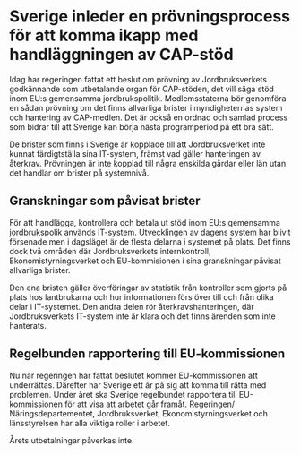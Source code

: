# Sverige inleder en prövningsprocess för att komma ikapp med handläggningen av CAP-stöd

Idag har regeringen fattat ett beslut om prövning av Jordbruksverkets godkännande som utbetalande organ för CAP\-stöden, det vill säga stöd inom EU:s gemensamma jordbrukspolitik. Medlemsstaterna bör genomföra en sådan prövning om det finns allvarliga brister i myndigheternas system och hantering av CAP\-medlen. Det är också en ordnad och samlad process som bidrar till att Sverige kan börja nästa programperiod på ett bra sätt.


De brister som finns i Sverige är kopplade till att Jordbruksverket inte kunnat färdigtställa sina IT\-system, främst vad gäller hanteringen av återkrav. Prövningen är inte kopplad till några enskilda gårdar eller län utan det handlar om brister på systemnivå.

## Granskningar som påvisat brister

För att handlägga, kontrollera och betala ut stöd inom EU:s gemensamma jordbrukspolik används IT\-system. Utvecklingen av dagens system har blivit försenade men i dagsläget är de flesta delarna i systemet på plats. Det finns dock två områden där Jordbruksverkets internkontroll, Ekonomistyrningsverket och EU\-kommisionen i sina granskningar påvisat allvarliga brister.

Den ena bristen gäller överföringar av statistik från kontroller som gjorts på plats hos lantbrukarna och hur informationen förs över till och från olika delar i IT\-systemet. Den andra delen rör återkravshanteringen, där Jordbruksverkets IT\-system inte är klara och det finns ärenden som inte hanterats.

## Regelbunden rapportering till EU\-kommissionen

Nu när regeringen har fattat beslutet kommer EU\-kommissionen att underrättas. Därefter har Sverige ett år på sig att komma till rätta med problemen. Under året ska Sverige regelbundet rapportera till EU\-kommissionen för att visa att arbetet går framåt. Regeringen/ Näringsdepartementet, Jordbruksverket, Ekonomistyrningsverket och länsstyrelsen har alla viktiga roller i arbetet.

Årets utbetalningar påverkas inte.
